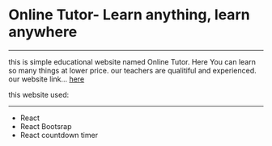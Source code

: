 # Online Tutor- Learn anything, learn anywhere

---

this is simple educational website named Online Tutor. Here You can learn so many things at lower price. our teachers are qualitiful and experienced.
our website link... [here](https://online-tutor.netlify.app/)

this website used:

---

- React
- React Bootsrap
- React countdown timer
